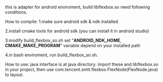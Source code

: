 this is adapter for android enviroment,
build libflexbox.so need following conditions.

How to compile:
1.make sure android sdk & ndk installed

2.install cmake tools for android sdk (you can install it in android studio)

3.modify build_flexbox_so.sh
  set "**ANDROID_NDK_HOME**, **CMAKE_MAKE_PROGRAM**" variable depend on  your installed path

4.in bash enviroment, run build_flexbox_so.sh.

How to use:
java interface is at java directory.
import these and libflexbox.so in your project, 
then use com.tencent.smtt.flexbox.FlexNode(FlexNode.java) to layout.
